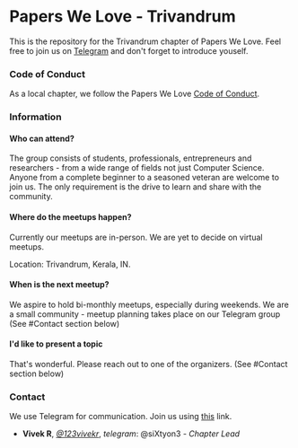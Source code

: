 # Papers We Love - Trivandrum

This is the repository for the Trivandrum chapter of Papers We Love. Feel free to join us on [Telegram](https://t.me/+_sD5U8qT34YyNWQ1) and don't forget to introduce youself.

### Code of Conduct

As a local chapter, we follow the Papers We Love [Code of Conduct](https://github.com/papers-we-love/trivandrum/blob/main/code-of-conduct.md). 

### Information

#### Who can attend?
The group consists of students, professionals, entrepreneurs and researchers - from a wide range of fields not just Computer Science. Anyone from a complete beginner to a seasoned veteran are welcome to join us. The only requirement is the drive to learn and share with the community.

#### Where do the meetups happen?
Currently our meetups are in-person. We are yet to decide on virtual meetups.

Location: Trivandrum, Kerala, IN.

#### When is the next meetup?
We aspire to hold bi-monthly meetups, especially during weekends. We are a small community - meetup planning takes place on our Telegram group (See #Contact section below)


#### I'd like to present a topic
That's wonderful. Please reach out to one of the organizers. (See #Contact section below)

### Contact

We use Telegram for communication. Join us using [this](https://t.me/+_sD5U8qT34YyNWQ1) link.

- **Vivek R**, _[@123vivekr](https://twitter.com/123vivekr)_, _telegram_: @siXtyon3 - _Chapter Lead_
